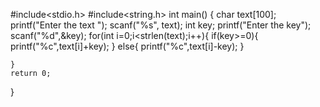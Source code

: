 #include<stdio.h>
#include<string.h>
int main()
{
    char text[100];
    printf("Enter the text ");
    scanf("%s", text);
    int key;
    printf("Enter the key");
    scanf("%d",&key);
    for(int i=0;i<strlen(text);i++){
        if(key>=0){
            printf("%c",text[i]+key);
        }
        else{
            printf("%c",text[i]-key);
        }

    }
    return 0;
}

